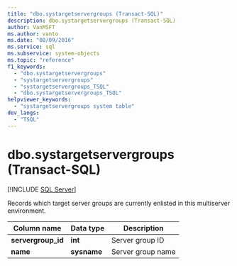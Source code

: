 ```yaml
---
title: "dbo.systargetservergroups (Transact-SQL)"
description: dbo.systargetservergroups (Transact-SQL)
author: VanMSFT
ms.author: vanto
ms.date: "08/09/2016"
ms.service: sql
ms.subservice: system-objects
ms.topic: "reference"
f1_keywords:
  - "dbo.systargetservergroups"
  - "systargetservergroups"
  - "systargetservergroups_TSQL"
  - "dbo.systargetservergroups_TSQL"
helpviewer_keywords:
  - "systargetservergroups system table"
dev_langs:
  - "TSQL"
---
```

# dbo.systargetservergroups (Transact-SQL)
[!INCLUDE [SQL Server](../../includes/applies-to-version/sqlserver.md)]

  Records which target server groups are currently enlisted in this multiserver environment.  
  
  
|Column name|Data type|Description|  
|-----------------|---------------|-----------------|  
|**servergroup_id**|**int**|Server group ID|  
|**name**|**sysname**|Server group name|  
  
  
